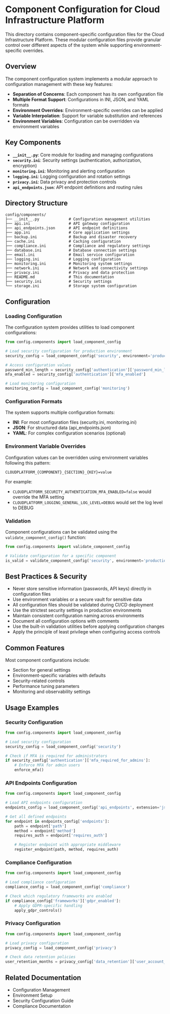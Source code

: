 # Component Configuration for Cloud Infrastructure Platform

This directory contains component-specific configuration files for the Cloud Infrastructure Platform. These modular configuration files provide granular control over different aspects of the system while supporting environment-specific overrides.

## Overview

The component configuration system implements a modular approach to configuration management with these key features:

- **Separation of Concerns**: Each component has its own configuration file
- **Multiple Format Support**: Configurations in INI, JSON, and YAML formats
- **Environment Overrides**: Environment-specific overrides can be applied
- **Variable Interpolation**: Support for variable substitution and references
- **Environment Variables**: Configuration can be overridden via environment variables

## Key Components

- **`__init__.py`**: Core module for loading and managing configurations
- **`security.ini`**: Security settings (authentication, authorization, encryption)
- **`monitoring.ini`**: Monitoring and alerting configuration
- **`logging.ini`**: Logging configuration and rotation settings
- **`privacy.ini`**: Data privacy and protection controls
- **`api_endpoints.json`**: API endpoint definitions and routing rules

## Directory Structure

```plaintext
config/components/
├── __init__.py             # Configuration management utilities
├── api.ini                 # API gateway configuration
├── api_endpoints.json      # API endpoint definitions
├── app.ini                 # Core application settings
├── backup.ini              # Backup and disaster recovery
├── cache.ini               # Caching configuration
├── compliance.ini          # Compliance and regulatory settings
├── database.ini            # Database connection settings
├── email.ini               # Email service configuration
├── logging.ini             # Logging configuration
├── monitoring.ini          # Monitoring system settings
├── network.ini             # Network and connectivity settings
├── privacy.ini             # Privacy and data protection
├── README.md               # This documentation
├── security.ini            # Security settings
└── storage.ini             # Storage system configuration

```

## Configuration

### Loading Configuration

The configuration system provides utilities to load component configurations:

```python
from config.components import load_component_config

# Load security configuration for production environment
security_config = load_component_config('security', environment='production')

# Access configuration values
password_min_length = security_config['authentication']['password_min_length']
mfa_enabled = security_config['authentication']['mfa_enabled']

# Load monitoring configuration
monitoring_config = load_component_config('monitoring')

```

### Configuration Formats

The system supports multiple configuration formats:

- **INI**: For most configuration files (security.ini, monitoring.ini)
- **JSON**: For structured data (api_endpoints.json)
- **YAML**: For complex configuration scenarios (optional)

### Environment Variable Overrides

Configuration values can be overridden using environment variables following this pattern:

```plaintext
CLOUDPLATFORM_{COMPONENT}_{SECTION}_{KEY}=value

```

For example:

- `CLOUDPLATFORM_SECURITY_AUTHENTICATION_MFA_ENABLED=false` would override the MFA setting
- `CLOUDPLATFORM_LOGGING_GENERAL_LOG_LEVEL=DEBUG` would set the log level to DEBUG

### Validation

Component configurations can be validated using the `validate_component_config()` function:

```python
from config.components import validate_component_config

# Validate configuration for a specific component
is_valid = validate_component_config('security', environment='production')

```

## Best Practices & Security

- Never store sensitive information (passwords, API keys) directly in configuration files
- Use environment variables or a secure vault for sensitive data
- All configuration files should be validated during CI/CD deployment
- Use the strictest security settings in production environments
- Maintain consistent configuration naming across environments
- Document all configuration options with comments
- Use the built-in validation utilities before applying configuration changes
- Apply the principle of least privilege when configuring access controls

## Common Features

Most component configurations include:

- Section for general settings
- Environment-specific variables with defaults
- Security-related controls
- Performance tuning parameters
- Monitoring and observability settings

## Usage Examples

### Security Configuration

```python
from config.components import load_component_config

# Load security configuration
security_config = load_component_config('security')

# Check if MFA is required for administrators
if security_config['authentication']['mfa_required_for_admins']:
    # Enforce MFA for admin users
    enforce_mfa()

```

### API Endpoints Configuration

```python
from config.components import load_component_config

# Load API endpoints configuration
endpoints_config = load_component_config('api_endpoints', extension='json')

# Get all defined endpoints
for endpoint in endpoints_config['endpoints']:
    path = endpoint['path']
    method = endpoint['method']
    requires_auth = endpoint['requires_auth']

    # Register endpoint with appropriate middleware
    register_endpoint(path, method, requires_auth)

```

### Compliance Configuration

```python
from config.components import load_component_config

# Load compliance configuration
compliance_config = load_component_config('compliance')

# Check which regulatory frameworks are enabled
if compliance_config['frameworks']['gdpr_enabled']:
    # Apply GDPR-specific handling
    apply_gdpr_controls()

```

### Privacy Configuration

```python
from config.components import load_component_config

# Load privacy configuration
privacy_config = load_component_config('privacy')

# Check data retention policies
user_retention_months = privacy_config['data_retention']['user_account_retention_months']

```

## Related Documentation

- Configuration Management
- Environment Setup
- Security Configuration Guide
- Compliance Documentation
